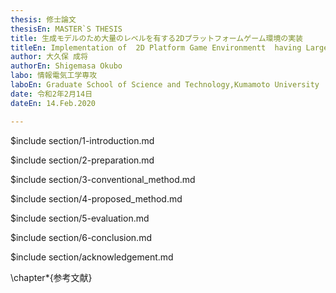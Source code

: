 ```yaml
---
thesis: 修士論文
thesisEn: MASTER`S THESIS
title: 生成モデルのため大量のレベルを有する2Dプラットフォームゲーム環境の実装
titleEn: Implementation of  2D Platform Game Environmentt  having Large Scale Levels for Generative Machine Learning
author: 大久保 成将
authorEn: Shigemasa Okubo
labo: 情報電気工学専攻
laboEn: Graduate School of Science and Technology,Kumamoto University
date: 令和2年2月14日
dateEn: 14.Feb.2020

---
```

$include section/1-introduction.md

$include section/2-preparation.md

$include section/3-conventional_method.md

$include section/4-proposed_method.md

$include section/5-evaluation.md

$include section/6-conclusion.md

$include section/acknowledgement.md

\chapter*{参考文献}
<div id="refs"></div>


